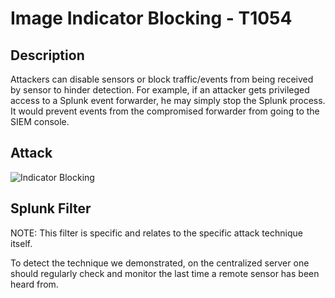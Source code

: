 # Image Indicator Blocking - T1054

## Description

Attackers can disable sensors or block traffic/events from being received by sensor to hinder detection. For example, if an attacker gets privileged access to a Splunk event forwarder, he may simply stop the Splunk process. It would prevent events from the compromised forwarder from going to the SIEM console.

## Attack

![Indicator Blocking](https://user-images.githubusercontent.com/36422282/55610402-d2f85100-5750-11e9-965c-d7894e8e43a0.PNG)

## Splunk Filter

NOTE: This filter is specific and relates to the specific attack technique itself.

To detect the technique we demonstrated, on the centralized server one should regularly check and monitor the last time a remote sensor has been heard from.
